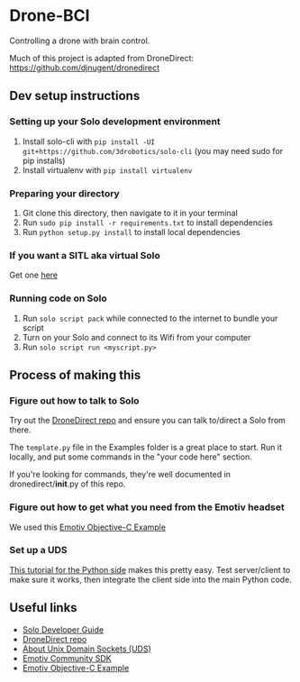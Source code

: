 # Drone-BCI
Controlling a drone with brain control.

Much of this project is adapted from DroneDirect: https://github.com/djnugent/dronedirect

## Dev setup instructions

### Setting up your Solo development environment

1. Install solo-cli with `pip install -UI git+https://github.com/3drobotics/solo-cli` (you may need sudo for pip installs)
1. Install virtualenv with `pip install virtualenv`

### Preparing your directory

1. Git clone this directory, then navigate to it in your terminal
1. Run `sudo pip install -r requirements.txt` to install dependencies
1. Run `python setup.py install` to install local dependencies

### If you want a SITL aka virtual Solo

Get one [here](https://github.com/dronekit/dronekit-sitl)

### Running code on Solo

1. Run `solo script pack` while connected to the internet to bundle your script
1. Turn on your Solo and connect to its Wifi from your computer
1. Run `solo script run <myscript.py>`

## Process of making this

### Figure out how to talk to Solo

Try out the [DroneDirect repo](https://github.com/djnugent/dronedirect) and ensure you can talk to/direct a Solo from there.

The `template.py` file in the Examples folder is a great place to start. Run it locally, and put some commands in the "your code here" section.

If you're looking for commands, they're well documented in dronedirect/__init__.py of this repo.

### Figure out how to get what you need from the Emotiv headset

We used this [Emotiv Objective-C Example](https://github.com/Emotiv/community-sdk/blob/master/examples/ObjectiveC/Mac%20OS/MentalCommand/MentalCommand/EngineWidget.mm)

### Set up a UDS

[This tutorial for the Python side](https://pymotw.com/2/socket/uds.html) makes this pretty easy. Test server/client to make sure it works, then integrate the client side into the main Python code.


## Useful links

* [Solo Developer Guide](http://dev.3dr.com/)
* [DroneDirect repo](https://github.com/djnugent/dronedirect)
* [About Unix Domain Sockets (UDS)](https://pymotw.com/2/socket/uds.html)
* [Emotiv Community SDK](https://github.com/Emotiv/community-sdk)
* [Emotiv Objective-C Example](https://github.com/Emotiv/community-sdk/blob/master/examples/ObjectiveC/Mac%20OS/MentalCommand/MentalCommand/EngineWidget.mm)
